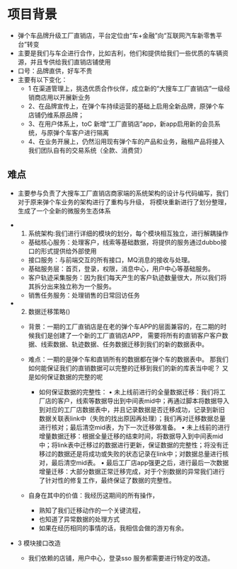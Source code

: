 # 项目背景
- 弹个车品牌升级工厂直销店，平台定位由“车+金融”向“互联网汽车新零售平台”转变
- 主要是我们与车企进行合作，比如吉利，他们和提供给我们一些优质的车辆资源，并且专供给我们直销店铺使用
- 口号：品牌直供，好车不贵
- 主要有以下变化：
    - 1 在渠道管理上，挑选优质合作伙伴，成立新的“大搜车工厂直销店”一级经销商店用以开展新业务 
    - 2、在品牌宣传上，在弹个车持续运营的基础上启用全新品牌，原弹个车店铺仍维系原品牌；
    - 3、在用户体系上，toC 新增“工厂直销店”app，新app启用新的会员系统，与原弹个车客户进行隔离
    - 4、在业务开展上，仍然沿用现有弹个车的产品和业务，融租产品将接入我们团队自有的交易系统（全款、消费贷）
    
## 难点
- 主要参与负责了大搜车工厂直销店商家端的系统架构的设计与代码编写，我们对于原来弹个车业务的架构进行了重构与升级，
将模块重新进行了划分整理，生成了一个全新的微服务生态体系

- 1. 系统架构:我们进行详细的模块的划分，每个模块相互独立，进行解耦操作

    - 基础核心服务：处理客户，线索等基础数据，将提供的服务通过dubbo接口的形式提供给外部使用
    - 接口服务：与前端交互的所有接口，MQ消息的接收与处理。
    - 基础服务层：首页，登录，权限，消息中心，用户中心等基础服务。
    - 客户轨迹采集服务：因为我们每天产生的客户轨迹数量很大，所以我们将其拆分出来独立称为一个服务。
    - 销售任务服务：处理销售的日常回访任务
    
- 2. 数据迁移策略()
    - 背景：一期的工厂直销店是在老的弹个车APP的层面兼容的，在二期的时候我们是创建了一个新的工厂直销店APP，
    需要将所有的直销客户客户数据、线索数据、轨迹数据、任务数据迁移到我们的新的数据表中。
    - 难点：一期的是弹个车和直销所有的数据都在弹个车的数据表中。
        那我们如何能保证我们的直销数据可以完整的迁移到我们的新的库表当中呢？
        又是如何保证数据的完整的呢
        - 如何保证数据的完整性：
        • 未上线前进行的全量数据迁移：我们将工厂店的客户，线索等数据导出到中间表mid中；再通过脚本将数据导入到对应的工厂店数据表中，并且记录数据是否迁移成功，记录到新旧数据关联表link中（失败的找出原因再处理）；我们再对迁移数据总量进行核对；最后清空mid表，为下一次迁移做准备。
        • 未上线前的进行增量数据迁移：根据全量迁移的结束时间，将数据导入到中间表mid中；将link表中迁移过的数据进行更新，保证数据的完整性；将没有迁移过的数据还是将成功或失败的状态记录在link中；对数据总量进行核对，最后清空mid表。
        • 最后工厂店app强更之后，进行最后一次数据增量迁移：大部分数据正常迁移完成，对于个别数据的异常我们进行了针对性的修复工作，最终保证了数据的完整性。

    - 自身在其中的价值：我经历这期间的所有操作，
        - 熟知了我们迁移动作的一个关键流程，
        - 也知道了异常数据的处理方式
        - 如果在经历相同的事情的话，我相信会做的游刃有余。    

- 3 模块接口改造
    - 我们依赖的店铺，用户中心，登录sso 服务都需要进行特定的改造。
            